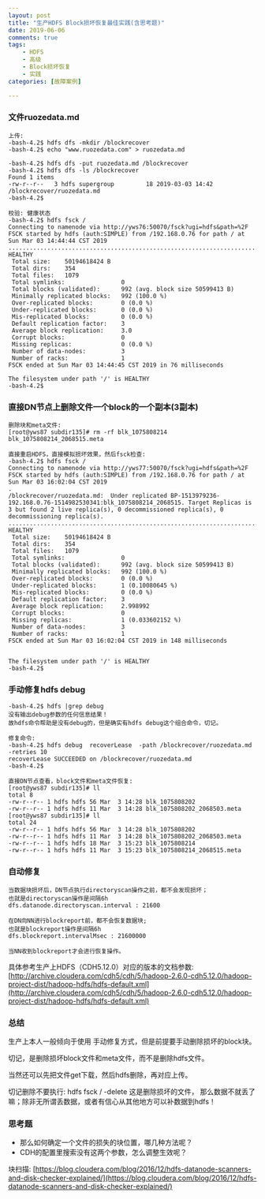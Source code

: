 ```yaml
---
layout: post
title: "生产HDFS Block损坏恢复最佳实践(含思考题)"
date: 2019-06-06
comments: true
tags: 
    - HDFS
    - 高级
    - Block损坏恢复
    - 实践
categories: [故障案例]

---
```


<!--more--> 

### 文件ruozedata.md

```
上传:
-bash-4.2$ hdfs dfs -mkdir /blockrecover
-bash-4.2$ echo "www.ruozedata.com" > ruozedata.md

-bash-4.2$ hdfs dfs -put ruozedata.md /blockrecover
-bash-4.2$ hdfs dfs -ls /blockrecover
Found 1 items
-rw-r--r--   3 hdfs supergroup         18 2019-03-03 14:42 /blockrecover/ruozedata.md
-bash-4.2$ 

校验: 健康状态
-bash-4.2$ hdfs fsck /
Connecting to namenode via http://yws76:50070/fsck?ugi=hdfs&path=%2F
FSCK started by hdfs (auth:SIMPLE) from /192.168.0.76 for path / at Sun Mar 03 14:44:44 CST 2019
...............................................................................Status: HEALTHY
 Total size:    50194618424 B
 Total dirs:    354
 Total files:   1079
 Total symlinks:                0
 Total blocks (validated):      992 (avg. block size 50599413 B)
 Minimally replicated blocks:   992 (100.0 %)
 Over-replicated blocks:        0 (0.0 %)
 Under-replicated blocks:       0 (0.0 %)
 Mis-replicated blocks:         0 (0.0 %)
 Default replication factor:    3
 Average block replication:     3.0
 Corrupt blocks:                0
 Missing replicas:              0 (0.0 %)
 Number of data-nodes:          3
 Number of racks:               1
FSCK ended at Sun Mar 03 14:44:45 CST 2019 in 76 milliseconds

The filesystem under path '/' is HEALTHY
-bash-4.2$ 
```

### 直接DN节点上删除文件一个block的一个副本(3副本)

```
删除块和meta文件:
[root@yws87 subdir135]# rm -rf blk_1075808214 blk_1075808214_2068515.meta

直接重启HDFS，直接模拟损坏效果，然后fsck检查:
-bash-4.2$ hdfs fsck /
Connecting to namenode via http://yws77:50070/fsck?ugi=hdfs&path=%2F
FSCK started by hdfs (auth:SIMPLE) from /192.168.0.76 for path / at Sun Mar 03 16:02:04 CST 2019
.
/blockrecover/ruozedata.md:  Under replicated BP-1513979236-192.168.0.76-1514982530341:blk_1075808214_2068515. Target Replicas is 3 but found 2 live replica(s), 0 decommissioned replica(s), 0 decommissioning replica(s).
...............................................................................Status: HEALTHY
 Total size:    50194618424 B
 Total dirs:    354
 Total files:   1079
 Total symlinks:                0
 Total blocks (validated):      992 (avg. block size 50599413 B)
 Minimally replicated blocks:   992 (100.0 %)
 Over-replicated blocks:        0 (0.0 %)
 Under-replicated blocks:       1 (0.10080645 %)
 Mis-replicated blocks:         0 (0.0 %)
 Default replication factor:    3
 Average block replication:     2.998992
 Corrupt blocks:                0
 Missing replicas:              1 (0.033602152 %)
 Number of data-nodes:          3
 Number of racks:               1
FSCK ended at Sun Mar 03 16:02:04 CST 2019 in 148 milliseconds


The filesystem under path '/' is HEALTHY
-bash-4.2$ 
```

### 手动修复hdfs debug

```
-bash-4.2$ hdfs |grep debug
没有输出debug参数的任何信息结果！
故hdfs命令帮助是没有debug的，但是确实有hdfs debug这个组合命令，切记。

修复命令:
-bash-4.2$ hdfs debug  recoverLease  -path /blockrecover/ruozedata.md -retries 10
recoverLease SUCCEEDED on /blockrecover/ruozedata.md
-bash-4.2$ 

直接DN节点查看，block文件和meta文件恢复:
[root@yws87 subdir135]# ll
total 8
-rw-r--r-- 1 hdfs hdfs 56 Mar  3 14:28 blk_1075808202
-rw-r--r-- 1 hdfs hdfs 11 Mar  3 14:28 blk_1075808202_2068503.meta
[root@yws87 subdir135]# ll
total 24
-rw-r--r-- 1 hdfs hdfs 56 Mar  3 14:28 blk_1075808202
-rw-r--r-- 1 hdfs hdfs 11 Mar  3 14:28 blk_1075808202_2068503.meta
-rw-r--r-- 1 hdfs hdfs 18 Mar  3 15:23 blk_1075808214
-rw-r--r-- 1 hdfs hdfs 11 Mar  3 15:23 blk_1075808214_2068515.meta
```

### 自动修复

```
当数据块损坏后，DN节点执行directoryscan操作之前，都不会发现损坏；
也就是directoryscan操作是间隔6h
dfs.datanode.directoryscan.interval : 21600

在DN向NN进行blockreport前，都不会恢复数据块;
也就是blockreport操作是间隔6h
dfs.blockreport.intervalMsec : 21600000

当NN收到blockreport才会进行恢复操作。
```

具体参考生产上HDFS（CDH5.12.0）对应的版本的文档参数:[http://archive.cloudera.com/cdh5/cdh/5/hadoop-2.6.0-cdh5.12.0/hadoop-project-dist/hadoop-hdfs/hdfs-default.xml](http://archive.cloudera.com/cdh5/cdh/5/hadoop-2.6.0-cdh5.12.0/hadoop-project-dist/hadoop-hdfs/hdfs-default.xml)

### 总结

生产上本人一般倾向于使用 手动修复方式，但是前提要手动删除损坏的block块。

切记，是删除损坏block文件和meta文件，而不是删除hdfs文件。 

当然还可以先把文件get下载，然后hdfs删除，再对应上传。

切记删除不要执行: hdfs fsck / -delete 这是删除损坏的文件， 那么数据不就丢了嘛；除非无所谓丢数据，或者有信心从其他地方可以补数据到hdfs！

### 思考题

- 那么如何确定一个文件的损失的块位置，哪几种方法呢？
- CDH的配置里搜索没有这两个参数，怎么调整生效呢？

块扫描: [https://blog.cloudera.com/blog/2016/12/hdfs-datanode-scanners-and-disk-checker-explained/](https://blog.cloudera.com/blog/2016/12/hdfs-datanode-scanners-and-disk-checker-explained/)